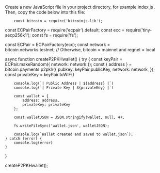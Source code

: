 Create a new JavaScript file in your project directory, for example index.js . Then, copy the code below into this file:

        const bitcoin = require('bitcoinjs-lib');
const ECPairFactory = require('ecpair').default;
const ecc = require('tiny-secp256k1');
const fs = require('fs');

const ECPair = ECPairFactory(ecc);
const network = bitcoin.networks.testnet; // Otherwise, bitcoin = mainnet and regnet = local

async function createP2PKHwallet() {
    try {
        const keyPair = ECPair.makeRandom({ network: network });
        const { address } = bitcoin.payments.p2pkh({
          pubkey: keyPair.publicKey,
          network: network,
        });
        const privateKey = keyPair.toWIF()

        console.log(`| Public Address | ${address} |`)
        console.log(`| Private Key | ${privateKey} |`)

        const wallet = {
            address: address,
            privateKey: privateKey
        };

        const walletJSON = JSON.stringify(wallet, null, 4);

        fs.writeFileSync('wallet.json', walletJSON);

        console.log(`Wallet created and saved to wallet.json`);
    } catch (error) {
        console.log(error)
    }
}

createP2PKHwallet();
